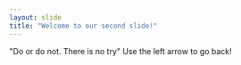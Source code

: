 ```yaml
---
layout: slide
title: "Welcome to our second slide!"
---
```

"Do or do not. There is no try"
Use the left arrow to go back!
